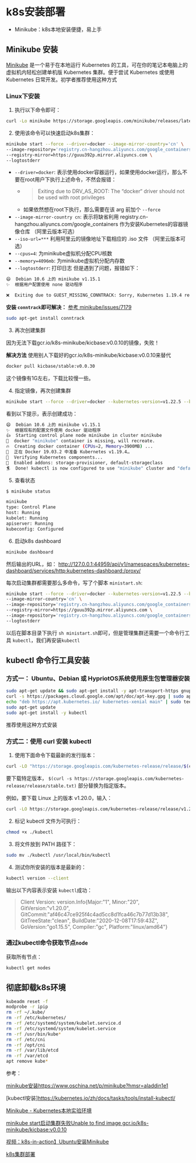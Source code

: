 # k8s安装部署
- Minikube：k8s本地安装便捷，易上手

## Minikube 安装
[Minikube](https://minikube.sigs.k8s.io/docs/) 是一个易于在本地运行 Kubernetes 的工具，可在你的笔记本电脑上的虚拟机内轻松创建单机版 Kubernetes 集群。便于尝试 Kubernetes 或使用 Kubernetes 日常开发。初学者推荐使用这种方式
### Linux下安装

1. 执行以下命令即可：

```sh
curl -Lo minikube https://storage.googleapis.com/minikube/releases/latest/minikube-linux-amd64 && chmod +x minikube && sudo mv minikube /usr/local/bin/
```

2. 使用该命令可以快速启动k8s集群：

```sh
minikube start --force --driver=docker --image-mirror-country='cn' \
--image-repository='registry.cn-hangzhou.aliyuncs.com/google_containers' \
--registry-mirror=https://guuu392p.mirror.aliyuncs.com \
--logtostderr
```

- `--driver=docker`: 表示使用docker容器运行，如果使用docker运行，那么不要在root用户下执行上述命令，不然会报错：
  - >  Exiting due to DRV_AS_ROOT: The “docker“ driver should not be used with root privileges 
  - 如果依然想在root下执行，那么需要在该 arg 前加个 `--force`
- `--image-mirror-country cn`: 表示将缺省利用 registry.cn-hangzhou.aliyuncs.com/google_containers 作为安装Kubernetes的容器镜像仓库 （阿里云版本可选）
- `--iso-url=***` 利用阿里云的镜像地址下载相应的 .iso 文件 （阿里云版本可选）
- `--cpus=4`: 为minikube虚拟机分配CPU核数
- `--memory=4096mb`: 为minikube虚拟机分配内存数
- `--logtostderr`: 打印日志
但是遇到了问题，报错如下：
```sh
😄  Debian 10.6 上的 minikube v1.15.1
✨  根据用户配置使用 none 驱动程序

❌  Exiting due to GUEST_MISSING_CONNTRACK: Sorry, Kubernetes 1.19.4 requires conntrack to be installed in root's path
```

**安装 `conntrack`即可解决：**
 [参考 minikube/issues/7179](https://github.com/kubernetes/minikube/issues/7179)
```sh
sudo apt-get install conntrack
```

3. 再次创建集群

因为无法下载gcr.io/k8s-minikube/kicbase:v0.0.10的镜像，失败！

**解决方法**
使用别人下载好的gcr.io/k8s-minikube/kicbase:v0.0.10来替代

```sh
docker pull kicbase/stable:v0.0.30
```
这个镜像有1G左右，下载比较慢一些。

4. 指定镜像，再次创建集群
```sh
minikube start --force --driver=docker --kubernetes-version=v1.22.5 --base-image="kicbase/stable:v0.0.30" --image-mirror-country='cn'  --image-repository='registry.cn-hangzhou.aliyuncs.com/google_containers'  --registry-mirror=https://guuu392p.mirror.aliyuncs.com  --image-repository='registry.cn-hangzhou.aliyuncs.com/google_containers'  --logtostderr
```



看到以下提示，表示创建成功：

```sh
😄  Debian 10.6 上的 minikube v1.15.1
✨  根据现有的配置文件使用 docker 驱动程序
👍  Starting control plane node minikube in cluster minikube
🤷  docker "minikube" container is missing, will recreate.
🔥  Creating docker container (CPUs=2, Memory=3900MB) ...
🐳  正在 Docker 19.03.2 中准备 Kubernetes v1.19.4…
🔎  Verifying Kubernetes components...
🌟  Enabled addons: storage-provisioner, default-storageclass
🏄  Done! kubectl is now configured to use "minikube" cluster and "default" namespace by default
```


5. 查看状态

```sh
$ minikube status

minikube
type: Control Plane
host: Running
kubelet: Running
apiserver: Running
kubeconfig: Configured
```

6. 启动k8s dashboard
```sh
minikube dashboard
```
然后输出的URL，如：
http://127.0.0.1:44959/api/v1/namespaces/kubernetes-dashboard/services/http:kubernetes-dashboard:/proxy/


每次启动集群都需要那么多命令，写了个脚本 `ministart.sh`:
```sh
minikube start --force --driver=docker --kubernetes-version=v1.22.5 --base-image="kicbase/stable:v0.0.30" \ 
--image-mirror-country='cn' \
--image-repository='registry.cn-hangzhou.aliyuncs.com/google_containers' \
--registry-mirror=https://guuu392p.mirror.aliyuncs.com \
--image-repository='registry.cn-hangzhou.aliyuncs.com/google_containers' \
--logtostderr
```
以后在脚本目录下执行 `sh ministart.sh`即可，但是管理集群还需要一个命令行工具 `kubectl`，我们再安装`kubectl`

## kubectl 命令行工具安装

### 方式一： Ubuntu、Debian 或 HypriotOS系统使用原生包管理器安装

```sh
sudo apt-get update && sudo apt-get install -y apt-transport-https gnupg2 curl
curl -s https://packages.cloud.google.com/apt/doc/apt-key.gpg | sudo apt-key add -
echo "deb https://apt.kubernetes.io/ kubernetes-xenial main" | sudo tee -a /etc/apt/sources.list.d/kubernetes.list
sudo apt-get update
sudo apt-get install -y kubectl
```
推荐使用这种方式安装

### 方式二：使用 curl 安装 kubectl
1. 使用下面命令下载最新的发行版本：
```sh
curl -LO "https://storage.googleapis.com/kubernetes-release/release/$(curl -s https://storage.googleapis.com/kubernetes-release/release/stable.txt)/bin/linux/amd64/kubectl"
```
要下载特定版本， `$(curl -s https://storage.googleapis.com/kubernetes-release/release/stable.txt)` 部分替换为指定版本。

例如，要下载 Linux 上的版本 v1.20.0，输入：
```sh
curl -LO https://storage.googleapis.com/kubernetes-release/release/v1.20.0/bin/linux/amd64/kubectl
```

2. 标记 kubectl 文件为可执行：
```sh
chmod +x ./kubectl
```
3. 将文件放到 PATH 路径下：

```sh
sudo mv ./kubectl /usr/local/bin/kubectl
```
4. 测试你所安装的版本是最新的：

```sh
kubectl version --client
```

输出以下内容表示安装 `kubectl`成功：
> Client Version: version.Info{Major:"1", Minor:"20", GitVersion:"v1.20.0", GitCommit:"af46c47ce925f4c4ad5cc8d1fca46c7b77d13b38", GitTreeState:"clean", BuildDate:"2020-12-08T17:59:43Z", GoVersion:"go1.15.5", Compiler:"gc", Platform:"linux/amd64"}

### 通过kubectl命令获取节点`node`

获取所有节点：
```sh
kubectl get nodes
```


## 彻底卸载k8s环境
```sh
kubeadm reset -f
modprobe -r ipip
rm -rf ~/.kube/
rm -rf /etc/kubernetes/
rm -rf /etc/systemd/system/kubelet.service.d
rm -rf /etc/systemd/system/kubelet.service
rm -rf /usr/bin/kube*
rm -rf /etc/cni
rm -rf /opt/cni
rm -rf /var/lib/etcd
rm -rf /var/etcd
apt remove kube*
```




参考： 

[minikube安装]()https://www.oschina.net/p/minikube?hmsr=aladdin1e1

[kubectl安装]https://kubernetes.io/zh/docs/tasks/tools/install-kubectl/

[Minikube - Kubernetes本地实验环境](https://developer.aliyun.com/article/221687)

[minikube start启动集群失败Unable to find image gcr.io/k8s-minikube/kicbase:v0.0.10](https://blog.csdn.net/kelsel/article/details/107728562)

[视频：k8s-in-action】Ubuntu安装Minikube](https://www.bilibili.com/video/BV1FA41147VW/?spm_id_from=333.788.videocard.0)

[k8s集群部署](https://blog.csdn.net/qq_25490573/article/details/104921123)

